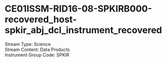 # CE01ISSM-RID16-08-SPKIRB000-recovered_host-spkir_abj_dcl_instrument_recovered

Stream Type: Science<br>
Stream Content: Data Products<br>
Instrument Group Code: SPKIR<br>

